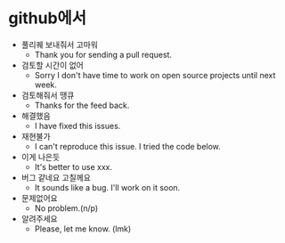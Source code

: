 # github에서

- 풀리퀘 보내줘서 고마워
  -  Thank you for sending a pull request.
- 검토할 시간이 없어
  - Sorry I don't have time to work on open source projects until next week.
- 검토해줘서 땡큐
  - Thanks for the feed back.
- 해결했음
  - I have fixed this issues.
- 재현불가
  - I can't reproduce this issue. I tried the code below.
- 이게 나은듯
  - It's better to use xxx.
- 버그 같네요 고칠께요
  - It sounds like a bug. I'll work on it soon.
- 문제없어요
  - No problem.(n/p)
- 알려주세요
  - Please, let me know. (lmk)
  
